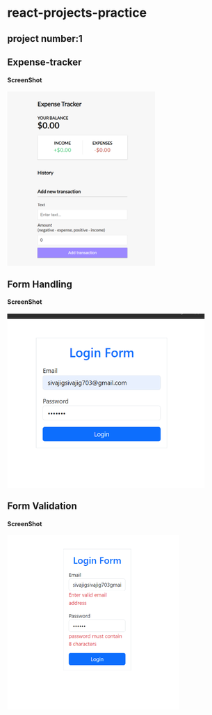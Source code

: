# react-projects-practice
<h2>project number:1</h2>
<h2>Expense-tracker</h2>
<h4>ScreenShot</h4>
<img src="https://github.com/sivajisj/react-projects-practice/blob/main/Expense-tracker/expense%20Tracker.png" height=400 align="center" />
<h2>Form Handling</h2>
<h4>ScreenShot</h4>
<img src="https://github.com/sivajisj/react-projects-practice/blob/main/form-validation.png" height=400 align="center" />
<h2>Form Validation</h2>
<h4>ScreenShot</h4>
<img src="./fvalid.png" height=400 align="center" />
